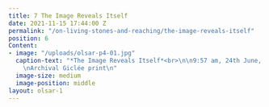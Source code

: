 ```yaml
---
title: 7 The Image Reveals Itself
date: 2021-11-15 17:44:00 Z
permalink: "/on-living-stones-and-reaching/the-image-reveals-itself"
position: 6
Content:
- image: "/uploads/olsar-p4-01.jpg"
  caption-text: "*The Image Reveals Itself*<br>\n\n9:57 am, 24th June, 2020<br>\n
    \nArchival Giclée print\n"
  image-size: medium
  image-position: middle
layout: olsar-1
---
```


